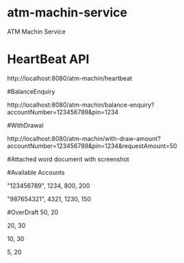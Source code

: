 # atm-machin-service

ATM Machin Service


# HeartBeat API

http://localhost:8080/atm-machin/heartbeat


#BalanceEnquiry

http://localhost:8080/atm-machin/balance-enquiry?accountNumber=123456789&pin=1234


#WithDrawal

http://localhost:8080/atm-machin/with-draw-amount?accountNumber=123456789&pin=1234&requestAmount=50


#Attached word document with screenshot


#Available Accounts

"123456789", 1234, 800, 200

"987654321", 4321, 1230, 150


#OverDraft
50, 20

20, 30

10, 30

5, 20


